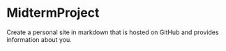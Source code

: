 # MidtermProject
Create a personal site in markdown that is hosted on GitHub and provides information about you.
